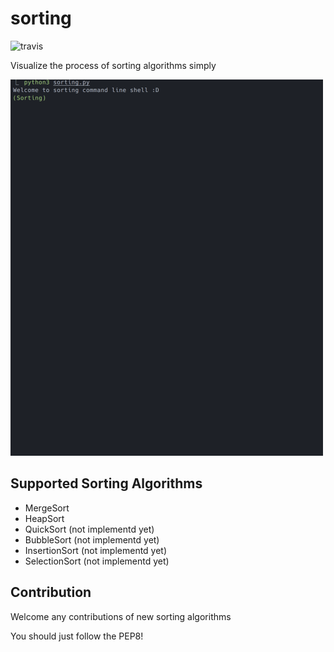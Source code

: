 # sorting
![travis](https://travis-ci.org/mingrammer/sorting.svg?branch=master)

Visualize the process of sorting algorithms simply

![example](images/example.gif)

## Supported Sorting Algorithms
* MergeSort
* HeapSort
* QuickSort (not implementd yet)
* BubbleSort (not implementd yet)
* InsertionSort (not implementd yet)
* SelectionSort (not implementd yet)


## Contribution
Welcome any contributions of new sorting algorithms

You should just follow the PEP8!
